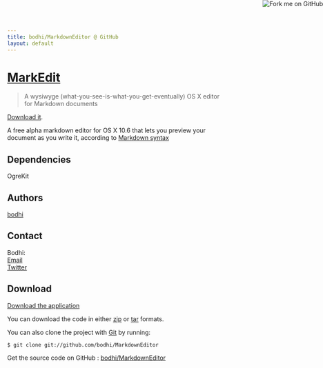 ```yaml
---
title: bodhi/MarkdownEditor @ GitHub
layout: default
---
```


<a href="http://github.com/bodhi/MarkdownEditor"><img style="position: absolute; top: 0; right: 0; border: 0;" src="http://s3.amazonaws.com/github/ribbons/forkme_right_darkblue_121621.png" alt="Fork me on GitHub" /></a>

# [MarkEdit](http://github.com/bodhi/MarkdownEditor)

> A wysiwyge (what-you-see-is-what-you-get-eventually) OS X editor for Markdown documents

[Download it](https://github.com/downloads/bodhi/MarkdownEditor/MarkEdit%200.2.1.zip).

A free alpha markdown editor for OS X 10.6 that lets you preview your document as you write it, according to [Markdown syntax](http://daringfireball.net/projects/markdown/syntax)

## Dependencies

OgreKit

## Authors

[bodhi](mailto:markdown@keshiki.net)

## Contact

Bodhi:  
[Email](mailto:markdown@keshiki.net)  
[Twitter](http://twitter.com/#!/bodhi)

## Download

[Download the application](https://github.com/downloads/bodhi/MarkdownEditor/MarkEdit%200.2.1.zip)

You can download the code in either [zip](http://github.com/bodhi/MarkdownEditor/zipball/master) or [tar](http://github.com/bodhi/MarkdownEditor/tarball/master) formats.

You can also clone the project with [Git](http://git-scm.com) by running:

    $ git clone git://github.com/bodhi/MarkdownEditor

Get the source code on GitHub : [bodhi/MarkdownEditor](http://github.com/bodhi/MarkdownEditor)
